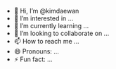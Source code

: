 - 👋 Hi, I’m @kimdaewan
- 👀 I’m interested in ...
- 🌱 I’m currently learning ...
- 💞️ I’m looking to collaborate on ...
- 📫 How to reach me ...
- 😄 Pronouns: ...
- ⚡ Fun fact: ...

<!---
kimdaewan/kimdaewan is a ✨ special ✨ repository because its `README.md` (this file) appears on your GitHub profile.
You can click the Preview link to take a look at your changes.
--->
